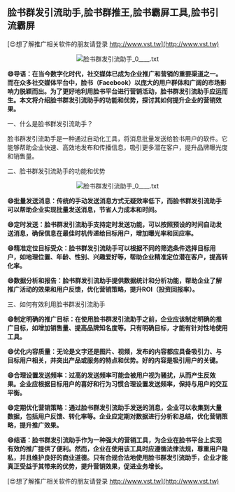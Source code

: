 ## **脸书群发引流助手,脸书群推王,脸书霸屏工具,脸书引流霸屏**

[😍想了解推广相关软件的朋友请登录 http://www.vst.tw](http://www.vst.tw)

 <center><img src="https://vst.tw/MP4/tuiguang/png/3.png" alt="脸书群发引流助手_0____.txt"></center>

**😄导语：在当今数字化时代，社交媒体已成为企业推广和营销的重要渠道之一。而在众多社交媒体平台中，脸书（Facebook）以庞大的用户群体和广阔的市场影响力脱颖而出。为了更好地利用脸书平台进行营销活动，脸书群发引流助手应运而生。本文将介绍脸书群发引流助手的功能和优势，探讨其如何提升企业的营销效果。**

一、什么是脸书群发引流助手？

脸书群发引流助手是一种通过自动化工具，将消息批量发送给脸书用户的软件。它能够帮助企业快速、高效地发布和传播信息，吸引更多潜在客户，提升品牌曝光度和销售量。

二、脸书群发引流助手的功能和优势

 <center><img src="https://vst.tw/MP4/tuiguang/png/1.png" alt="脸书群发引流助手_0____.txt"></center>

**😄批量发送消息：传统的手动发送消息方式无疑效率低下，而脸书群发引流助手可以帮助企业实现批量发送消息，节省人力成本和时间。**

**😄定时发送：脸书群发引流助手支持定时发送功能，可以按照预设的时间自动发送消息，确保信息在最佳时机传递给目标用户，增加曝光率和回应率。**

**😄精准定位目标受众：脸书群发引流助手可以根据不同的筛选条件选择目标用户，如地理位置、年龄、性别、兴趣爱好等，帮助企业精准定位潜在客户，提高转化率。**

**😄数据分析和报告：脸书群发引流助手提供数据统计和分析功能，帮助企业了解推广活动的效果和用户反馈，优化营销策略，提升ROI（投资回报率）。**

三、如何有效利用脸书群发引流助手

**😄制定明确的推广目标：在使用脸书群发引流助手之前，企业应该制定明确的推广目标，如增加销售量、提高品牌知名度等。只有明确目标，才能有针对性地使用工具。**

**😄优化内容质量：无论是文字还是图片、视频，发布的内容都应具备吸引力、与目标用户相关，并突出产品或服务的特点和优势。好的内容是吸引用户的关键。**

**😄合理设置发送频率：过高的发送频率可能会被用户视为骚扰，从而产生反效果。企业应根据目标用户的喜好和行为习惯合理设置发送频率，保持与用户的交互平衡。**

**😄定期优化营销策略：通过脸书群发引流助手发送的消息，企业可以收集到大量数据，包括用户反馈、转化率等。企业应定期对数据进行分析和总结，优化营销策略，提升推广效果。**

**😄结语：脸书群发引流助手作为一种强大的营销工具，为企业在脸书平台上实现有效的推广提供了便利。然而，企业在使用该工具时应遵循法律法规，尊重用户隐私，并且维护良好的商业道德。只有合规合法地使用脸书群发引流助手，企业才能真正受益于其带来的优势，提升营销效果，促进业务增长。**

[😍想了解推广相关软件的朋友请登录 http://www.vst.tw](http://www.vst.tw)



